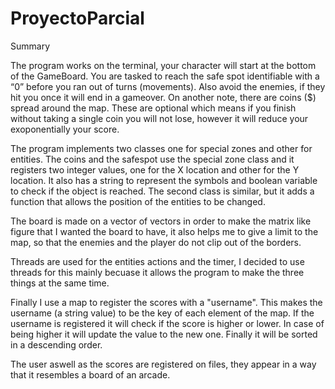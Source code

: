 # ProyectoParcial

Summary

The program works on the terminal, your character will start at the bottom of the GameBoard. You are tasked to reach the safe spot identifiable with a “0”
before you ran out of turns (movements). Also avoid the enemies, if they hit you once it will end in a gameover. On another note, there are coins ($) spread around the map. These are optional which means if you finish without taking a single coin you will not lose, however it will reduce your exoponentially your score. 

The program implements two classes one for special zones and other for entities. The coins and the safespot use the special zone class and it registers two integer values, one for the X location and other for the Y location. It also has a string to represent the symbols and boolean variable to check if the object is reached. The second class is similar, but it adds a function that allows the position of the entities to be changed. 

The board is made on a vector of vectors in order to make the matrix like figure that I wanted the board to have, it also helps me to give a limit to the map, so that the enemies and the player do not clip out of the borders.

Threads are used for the entities actions and the timer, I decided to use threads for this mainly becuase it allows the program to make the three things at the same time.

Finally I use a map to register the scores with a "username". This makes the username (a string value) to be the key of each element of the map. If the username is registered it will check if the score is higher or lower. In case of being higher it will update the value to the new one. Finally it will be sorted in a descending order.

The user aswell as the scores are registered on files, they appear in a way that it resembles a board of an arcade.
